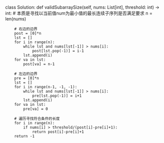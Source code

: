 class Solution:
    def validSubarraySize(self, nums: List[int], threshold: int) -> int:
        # 本质是寻找以当前值num为最小值的最长连续子序列是否满足要求
        n = len(nums)

        # 右边的边界
        post = [0]*n
        lst = []
        for i in range(n):
            while lst and nums[lst[-1]] > nums[i]:
                post[lst.pop(-1)] = i-1
            lst.append(i)
        for va in lst:
            post[va] = n-1

        # 左边的边界
        pre = [0]*n
        lst = []
        for i in range(n-1, -1, -1):
            while lst and nums[lst[-1]] > nums[i]:
                pre[lst.pop(-1)] = i+1
            lst.append(i)
        for va in lst:
            pre[va] = 0

        # 遍历寻找符合条件的长度
        for i in range(n):
            if nums[i] > threshold/(post[i]-pre[i]+1):
                return post[i]-pre[i]+1
        return -1